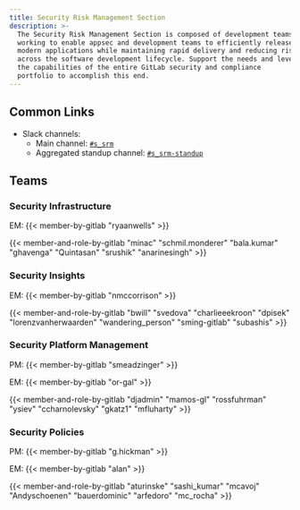 ```yaml
---
title: Security Risk Management Section
description: >-
  The Security Risk Management Section is composed of development teams
  working to enable appsec and development teams to efficiently release secure
  modern applications while maintaining rapid delivery and reducing risk
  across the software development lifecycle. Support the needs and leverage
  the capabilities of the entire GitLab security and compliance
  portfolio to accomplish this end.
---
```


## Common Links

* Slack channels:
  * Main channel: [`#s_srm`](https://gitlab.enterprise.slack.com/archives/C07QUBQ98S1)
  * Aggregated standup channel: [`#s_srm-standup`](https://gitlab.enterprise.slack.com/archives/C07QX7Y63HQ)

## Teams

### Security Infrastructure

EM: {{< member-by-gitlab "ryaanwells" >}}

{{< member-and-role-by-gitlab "minac" "schmil.monderer" "bala.kumar" "ghavenga" "Quintasan" "srushik" "anarinesingh" >}}

### Security Insights

EM: {{< member-by-gitlab "nmccorrison" >}}

{{< member-and-role-by-gitlab "bwill" "svedova" "charlieeekroon" "dpisek" "lorenzvanherwaarden" "wandering_person" "sming-gitlab" "subashis" >}}

### Security Platform Management

PM: {{< member-by-gitlab "smeadzinger" >}}

EM: {{< member-by-gitlab "or-gal" >}}

{{< member-and-role-by-gitlab "djadmin" "mamos-gl" "rossfuhrman" "ysiev" "ccharnolevsky" "gkatz1" "mfluharty" >}}

### Security Policies

PM: {{< member-by-gitlab "g.hickman" >}}

EM: {{< member-by-gitlab "alan" >}}

{{< member-and-role-by-gitlab "aturinske" "sashi_kumar" "mcavoj" "Andyschoenen" "bauerdominic" "arfedoro" "mc_rocha" >}}
